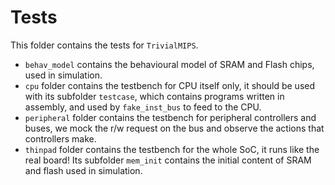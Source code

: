 # Tests

This folder contains the tests for `TrivialMIPS`.

* `behav_model` contains the behavioural model of SRAM and Flash chips, used in simulation.
* `cpu` folder contains the testbench for CPU itself only, it should be used with its subfolder `testcase`, which contains programs written in assembly, and used by `fake_inst_bus` to feed to the CPU.
* `peripheral` folder contains the testbench for peripheral controllers and buses, we mock the r/w request on the bus and observe the actions that controllers make.
* `thinpad` folder contains the testbench for the whole SoC, it runs like the real board! Its subfolder `mem_init` contains the initial content of SRAM and flash used in simulation.
